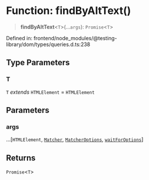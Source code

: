 # Function: findByAltText()

> **findByAltText**\<`T`\>(...`args`): `Promise`\<`T`\>

Defined in: frontend/node\_modules/@testing-library/dom/types/queries.d.ts:238

## Type Parameters

### T

`T` *extends* `HTMLElement` = `HTMLElement`

## Parameters

### args

...\[`HTMLElement`, [`Matcher`](../type-aliases/Matcher.md), [`MatcherOptions`](../interfaces/MatcherOptions.md), [`waitForOptions`](../interfaces/waitForOptions.md)\]

## Returns

`Promise`\<`T`\>
